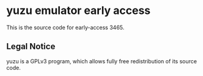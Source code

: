 yuzu emulator early access
=============

This is the source code for early-access 3465.

## Legal Notice

yuzu is a GPLv3 program, which allows fully free redistribution of its source code.